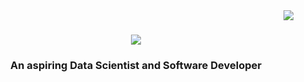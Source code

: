 <img align="right" src="https://visitor-badge.laobi.icu/badge?page_id=nityasanthosh.nityasanthosh" />

<h1 align="center">
  <a href="https://git.io/typing-svg">
    <img src="https://readme-typing-svg.herokuapp.com/?font-Righteous&size=35&center=true&width=500&height=70&duration=4000&lines=Hi+There!+👋;+I'm+Nitya+Santhosh!;" />
   </a>
</h1>

<h3 align ="center">An aspiring Data Scientist and Software Developer</h3>

<br/>

<div align="center">


